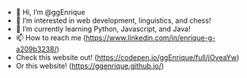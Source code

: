 - 👋 Hi, I’m @ggEnrique
- 👀 I’m interested in web development, linguistics, and chess!
- 🌱 I’m currently learning Python, Javascript, and Java!
- 📫 How to reach me (https://www.linkedin.com/in/enrique-g-a209b3238/)
- Check this website out! (https://codepen.io/ggEnrique/full/jOveaYw)
- Or this website! (https://ggenrique.github.io/)

<!---
ggEnrique/ggEnrique is a ✨ special ✨ repository because its `README.md` (this file) appears on your GitHub profile.
You can click the Preview link to take a look at your changes.
--->
